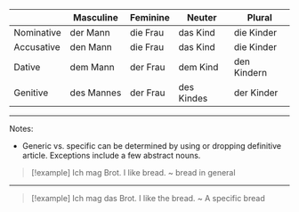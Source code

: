 

|            | Masculine  | Feminine | Neuter     | Plural      |
| ---------- | ---------- | -------- | ---------- | ----------- |
| Nominative | der Mann   | die Frau | das Kind   | die Kinder  |
| Accusative | den Mann   | die Frau | das Kind   | die Kinder  |
| Dative     | dem Mann   | der Frau | dem Kind   | den Kindern |
| Genitive   | des Mannes | der Frau | des Kindes | der Kinder  |

---
Notes:
- Generic vs. specific can be determined by using or dropping definitive article. Exceptions include a few abstract nouns.
> [!example] Ich mag Brot.
> I like bread. ~ bread in general
---
> [!example] Ich mag das Brot.
> I like the bread. ~ A specific bread

